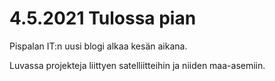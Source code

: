 # 4.5.2021 Tulossa pian
Pispalan IT:n uusi blogi alkaa kesän aikana.

Luvassa projekteja liittyen satelliitteihin ja niiden maa-asemiin.
